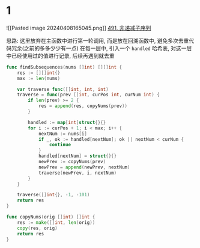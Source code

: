 # 1
![[Pasted image 20240408165045.png]]
[491. 非递减子序列](https://leetcode.cn/problems/non-decreasing-subsequences/)

思路: 这里放弃在主函数中进行第一轮调用, 而是放在回溯函数中, 避免多次去重代码冗余(之前的多多少少有一点)
在每一层中, 引入一个 `handled` 哈希表, 对这一层中已经使用过的值进行记录, 后续再遇到就去重

```go
func findSubsequences(nums []int) [][]int {
	res := [][]int{}
	max := len(nums)

	var traverse func([]int, int, int)
	traverse = func(prev []int, curPos int, curNum int) {
		if len(prev) >= 2 {
			res = append(res, copyNums(prev))
		}

		handled := map[int]struct{}{}
		for i := curPos + 1; i < max; i++ {
			nextNum := nums[i]
			if _, ok := handled[nextNum]; ok || nextNum < curNum {
				continue
			}
			handled[nextNum] = struct{}{}
			newPrev := copyNums(prev)
			newPrev = append(newPrev, nextNum)
			traverse(newPrev, i, nextNum)
		}
	}

	traverse([]int{}, -1, -101)
	return res
}

func copyNums(orig []int) []int {
	res := make([]int, len(orig))
	copy(res, orig)
	return res
}
```